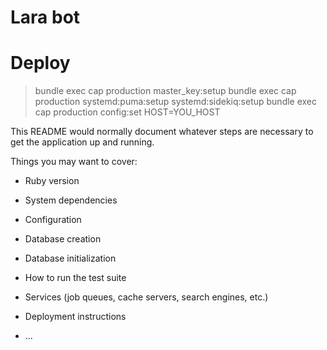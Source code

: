 # Lara bot


# Deploy

> bundle exec cap production master_key:setup 
> bundle exec cap production systemd:puma:setup systemd:sidekiq:setup 
> bundle exec cap production config:set HOST=YOU_HOST

This README would normally document whatever steps are necessary to get the
application up and running.

Things you may want to cover:

* Ruby version

* System dependencies

* Configuration

* Database creation

* Database initialization

* How to run the test suite

* Services (job queues, cache servers, search engines, etc.)

* Deployment instructions

* ...
